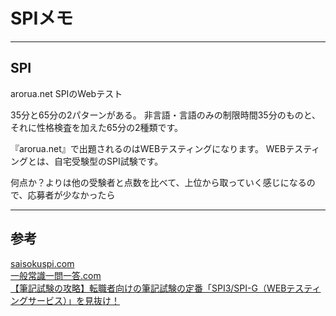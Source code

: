 # SPIメモ

---

## SPI

arorua.net SPIのWebテスト

35分と65分の2パターンがある。
非言語・言語のみの制限時間35分のものと、それに性格検査を加えた65分の2種類です。

『arorua.net』で出題されるのはWEBテスティングになります。
WEBテスティングとは、自宅受験型のSPI試験です。

何点か？よりは他の受験者と点数を比べて、上位から取っていく感じになるので、応募者が少なかったら

---

## 参考

[saisokuspi.com](https://saisokuspi.com)  
[一般常識一問一答.com](https://jyosiki.com/spi/SPI_WEBtesting.html)  
[【筆記試験の攻略】転職者向けの筆記試験の定番「SPI3/SPI-G（WEBテスティングサービス）」を見抜け！](https://tenshoku-edge.com/spi3-strategy/#i-11)  
